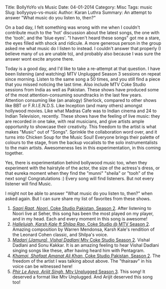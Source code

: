 Title: BollyYoYo v/s Music
Date: 04-01-2014
Category: Misc
Tags: music
Slug: bollyyoyo-vs-music
Author: Karan Luthra
Summary: An attempt to answer "What music do you listen to, then?"

On a bad day, I felt something was wrong with me when I couldn't contribute much to the 'hot' discussion about the latest songs, the one with the 'tooh', and the 'blue eyes'. "I haven't heard these songs" got me a stare, the eyes filled with shock and ridicule. A more generous person in the group asked me what music do I listen to instead. I couldn't answer that properly (I believe many of us are unable to), and probably also because I was sure the answer wont excite anyone there.

Today is a good day, and I'd like to take a re-attempt at that question. I have been listening (and watching) MTV Unplugged Season 3 sessions on repeat since morning. Listen to the same song a 50 times, and you still find a piece that you missed noticing the last time. Also include MTV Coke Studio sessions from India as well as Pakistan. These shows have produced some of the most attention-consuming soundtracks in the last few years. Attention consuming like (an analogy) Sherlock, compared to other shows like BBT or F.R.I.E.N.D.S. Like Inception (and many others) amongst hollywood movies. Like what Madras Cafe was to Indian cinema and 24 to Indian Television, recently. These shows have the feeling of live music: they are recorded in one take, with real musicians, and give artists ample opportunity to showcase their creativity. This freedom to the artist is what makes "Music" out of "Songs". Sprinkle the collaboration word over, and it turns into Chicken Soup for the Music Soul! Everyone brings their palette of colours to the stage, from the backup vocalists to the solo instrumentalists to the main artists. Awesomeness lies in this experimentation, in this coming together.

Yes, there is experimentation behind bollywood music too, when they experiment with the hairstyle of the actor, the size of the actress's dress, or that eureka moment when they find the "munni" "sheila" or "tooh" of the next song! Congratulations :)
Every song will find listeners. But not every listener will find Music.

I might not be able to answer "What music do you listen to, then?" when asked again. But I can sure share my list of favorites from these shows. 

1. [*Saari Raat, Noori*, Coke Studio Pakistan, Season 2](http://www.youtube.com/watch?v=-S5U2GXKBSo). After listening to Noori live at Seher, this song has been the most played on my player, and in my head. Each and every moment in this song is awesome!  
2. [*Hallelujah, Karsh Kale ft Shilpa Rao*, Coke Studio @ MTV Season 2](http://www.youtube.com/watch?v=v11rpZgzOCk). Amazing composition by Warren Mendonsa, Karsh Kale's rendition of the Leonard Cohen classic, and Shilpa's voice.  
3. [*Madari (Jamura), Vishal Dadlani* Mtv Coke Studio Season 2](http://www.youtube.com/watch?v=L-9s4nTLSdA). Vishal Dadlani and Sonu Kakkar. It is an amazing feeling to hear Vishal Dadlani singing songs like these, after having heard him with Pentagram.
4. [*Khamaj, Shafqat Amanat Ali Khan*, Coke Studio Pakistan, Season 2](http://www.youtube.com/watch?v=uMF8npZN5wE). The freedom of the artist I was talking about above. The "thairaav" in his voice can be witnessed here!
5. [*Phir Le Aaya, Arijit Singh*, Mtv Unplugged Season 3](http://www.youtube.com/watch?v=IvU-RyEPlkQ). This song! It deserved a format like Mtv Unplugged. And Arijit deserved this song too!
